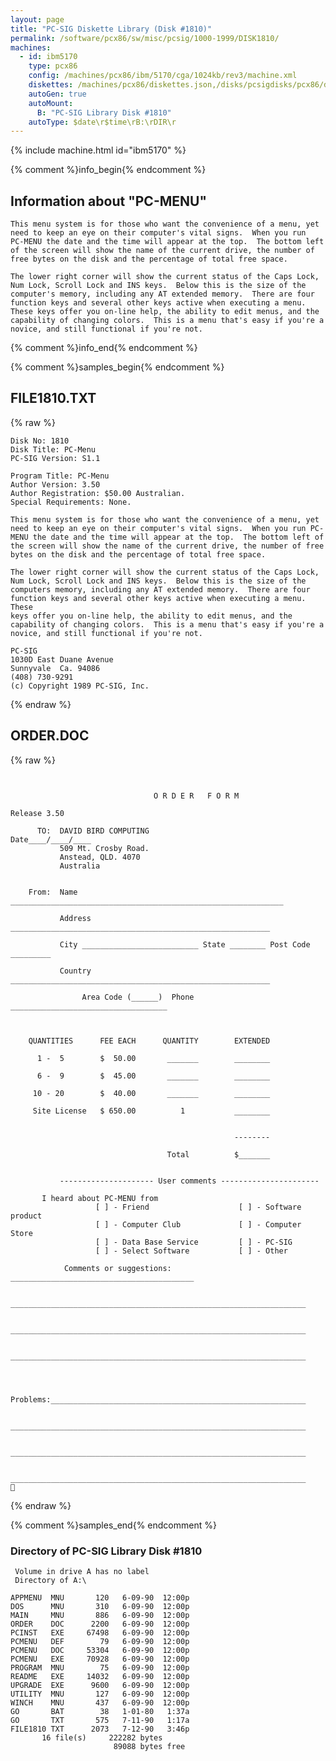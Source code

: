 ```yaml
---
layout: page
title: "PC-SIG Diskette Library (Disk #1810)"
permalink: /software/pcx86/sw/misc/pcsig/1000-1999/DISK1810/
machines:
  - id: ibm5170
    type: pcx86
    config: /machines/pcx86/ibm/5170/cga/1024kb/rev3/machine.xml
    diskettes: /machines/pcx86/diskettes.json,/disks/pcsigdisks/pcx86/diskettes.json
    autoGen: true
    autoMount:
      B: "PC-SIG Library Disk #1810"
    autoType: $date\r$time\rB:\rDIR\r
---
```


{% include machine.html id="ibm5170" %}

{% comment %}info_begin{% endcomment %}

## Information about "PC-MENU"

    This menu system is for those who want the convenience of a menu, yet
    need to keep an eye on their computer's vital signs.  When you run
    PC-MENU the date and the time will appear at the top.  The bottom left
    of the screen will show the name of the current drive, the number of
    free bytes on the disk and the percentage of total free space.
    
    The lower right corner will show the current status of the Caps Lock,
    Num Lock, Scroll Lock and INS keys.  Below this is the size of the
    computer's memory, including any AT extended memory.  There are four
    function keys and several other keys active when executing a menu.
    These keys offer you on-line help, the ability to edit menus, and the
    capability of changing colors.  This is a menu that's easy if you're a
    novice, and still functional if you're not.
{% comment %}info_end{% endcomment %}

{% comment %}samples_begin{% endcomment %}

## FILE1810.TXT

{% raw %}
```
Disk No: 1810                                                           
Disk Title: PC-Menu                                                     
PC-SIG Version: S1.1                                                    
                                                                        
Program Title: PC-Menu                                                  
Author Version: 3.50                                                    
Author Registration: $50.00 Australian.                                 
Special Requirements: None.                                             
                                                                        
This menu system is for those who want the convenience of a menu, yet   
need to keep an eye on their computer's vital signs.  When you run PC-  
MENU the date and the time will appear at the top.  The bottom left of  
the screen will show the name of the current drive, the number of free  
bytes on the disk and the percentage of total free space.               
                                                                        
The lower right corner will show the current status of the Caps Lock,   
Num Lock, Scroll Lock and INS keys.  Below this is the size of the      
computers memory, including any AT extended memory.  There are four     
function keys and several other keys active when executing a menu. These
keys offer you on-line help, the ability to edit menus, and the         
capability of changing colors.  This is a menu that's easy if you're a  
novice, and still functional if you're not.                             
                                                                        
PC-SIG                                                                  
1030D East Duane Avenue                                                 
Sunnyvale  Ca. 94086                                                    
(408) 730-9291                                                          
(c) Copyright 1989 PC-SIG, Inc.                                         
```
{% endraw %}

## ORDER.DOC

{% raw %}
```


                                O R D E R   F O R M
                                                                 Release 3.50

      TO:  DAVID BIRD COMPUTING                            Date____/____/____
           509 Mt. Crosby Road.
           Anstead, QLD. 4070
           Australia


    From:  Name _____________________________________________________________

           Address __________________________________________________________

           City __________________________ State ________ Post Code _________

           Country __________________________________________________________

                Area Code (______)  Phone ___________________________________



    QUANTITIES      FEE EACH      QUANTITY        EXTENDED

      1 -  5        $  50.00       _______        ________

      6 -  9        $  45.00       _______        ________

     10 - 20        $  40.00       _______        ________

     Site License   $ 650.00          1           ________


                                                  --------

                                   Total          $_______


           --------------------- User comments ----------------------

       I heard about PC-MENU from
                   [ ] - Friend                    [ ] - Software product
                   [ ] - Computer Club             [ ] - Computer Store
                   [ ] - Data Base Service         [ ] - PC-SIG
                   [ ] - Select Software           [ ] - Other

            Comments or suggestions: _________________________________________

            __________________________________________________________________

            __________________________________________________________________

            __________________________________________________________________



            Problems:_________________________________________________________

            __________________________________________________________________

            __________________________________________________________________

            __________________________________________________________________

```
{% endraw %}

{% comment %}samples_end{% endcomment %}

### Directory of PC-SIG Library Disk #1810

     Volume in drive A has no label
     Directory of A:\

    APPMENU  MNU       120   6-09-90  12:00p
    DOS      MNU       310   6-09-90  12:00p
    MAIN     MNU       886   6-09-90  12:00p
    ORDER    DOC      2200   6-09-90  12:00p
    PCINST   EXE     67498   6-09-90  12:00p
    PCMENU   DEF        79   6-09-90  12:00p
    PCMENU   DOC     53304   6-09-90  12:00p
    PCMENU   EXE     70928   6-09-90  12:00p
    PROGRAM  MNU        75   6-09-90  12:00p
    README   EXE     14032   6-09-90  12:00p
    UPGRADE  EXE      9600   6-09-90  12:00p
    UTILITY  MNU       127   6-09-90  12:00p
    WINCH    MNU       437   6-09-90  12:00p
    GO       BAT        38   1-01-80   1:37a
    GO       TXT       575   7-11-90   1:17a
    FILE1810 TXT      2073   7-12-90   3:46p
           16 file(s)     222282 bytes
                           89088 bytes free

